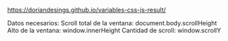 https://doriandesings.github.io/variables-css-js-result/

Datos necesarios:
Scroll total de la ventana: document.body.scrollHeight
Alto de la ventana: window.innerHeight
Cantidad de scroll: window.scrollY
